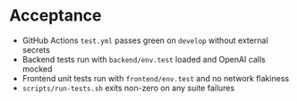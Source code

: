 # Acceptance
- GitHub Actions `test.yml` passes green on `develop` without external secrets
- Backend tests run with `backend/env.test` loaded and OpenAI calls mocked
- Frontend unit tests run with `frontend/env.test` and no network flakiness
- `scripts/run-tests.sh` exits non-zero on any suite failures
